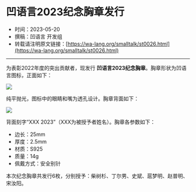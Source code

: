 # 凹语言2023纪念胸章发行

- 时间：2023-05-20
- 撰稿：凹语言 开发组
- 转载请注明原文链接：[https://wa-lang.org/smalltalk/st0026.html](https://wa-lang.org/smalltalk/st0026.html)

---

为表彰2022年度的突出贡献者，现发行 **凹语言2023纪念胸章**。胸章形状为凹语言图标，正面如下：

![](/st0026-01.png)

纯平抛光，图标中的眼睛和嘴为透孔设计。胸章背面如下：

![](/st0026-02.png)

背面刻字“XXX 2023”（XXX为被授予者姓名）。胸章各参数如下：

- 边长：25mm
- 厚度：2.5mm
- 材质：S925
- 质量：14g
- 佩戴方式：安全别针

本次纪念胸章共发行6枚，分别授予：柴树杉、丁尔男、史斌、扈梦明、赵普明、宋汝阳。